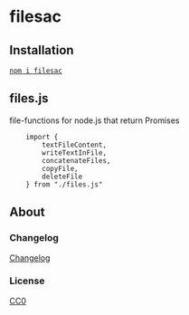 # filesac

## Installation

[`npm i filesac`](https://www.npmjs.com/package/filesac)

## files.js

file-functions for node.js that return Promises


```
    import {
        textFileContent,
        writeTextInFile,
        concatenateFiles,
        copyFile,
        deleteFile
    } from "./files.js"
```

## About

### Changelog

[Changelog](./changelog.md)


### License

[CC0](./license.txt)
